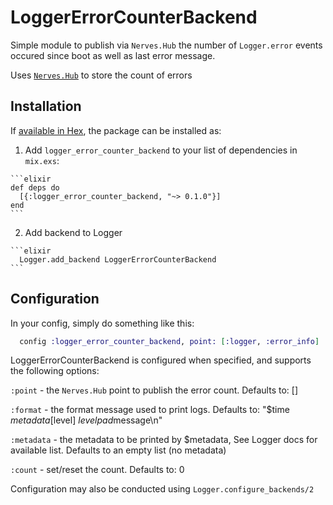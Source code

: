 # LoggerErrorCounterBackend

Simple module to publish via `Nerves.Hub` the number of `Logger.error` events occured since boot
as well as last error message.

Uses [`Nerves.Hub`](https://github.com/nerves-project/nerves_hub) to store the count of errors

## Installation

If [available in Hex](https://hex.pm/docs/publish), the package can be installed as:

  1. Add `logger_error_counter_backend` to your list of dependencies in `mix.exs`:

    ```elixir
    def deps do
      [{:logger_error_counter_backend, "~> 0.1.0"}]
    end
    ```

  2. Add backend to Logger

    ```elixir
      Logger.add_backend LoggerErrorCounterBackend
    ```

## Configuration

  In your config, simply do something like this:

  ```elixir
    config :logger_error_counter_backend, point: [:logger, :error_info]
  ```

  LoggerErrorCounterBackend is configured when specified, and supports the following options:

  `:point` - the `Nerves.Hub` point to publish the error count. Defaults to: []

  `:format` - the format message used to print logs. Defaults to: "$time $metadata[$level] $levelpad$message\n"

  `:metadata` - the metadata to be printed by $metadata, See Logger docs for available list. Defaults to an empty list (no metadata)

  `:count` - set/reset the count. Defaults to: 0

  Configuration may also be conducted using `Logger.configure_backends/2`
